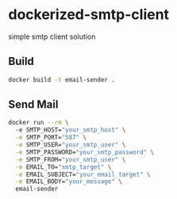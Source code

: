 # dockerized-smtp-client
simple smtp client solution

## Build

```bash
docker build -t email-sender . 
```

## Send Mail

```bash
docker run --rm \                                                                  
  -e SMTP_HOST="your_smtp_host" \
  -e SMTP_PORT="587" \
  -e SMTP_USER="your_smtp_user" \
  -e SMTP_PASSWORD="your_smtp_password" \
  -e SMTP_FROM="your_smtp_user" \
  -e EMAIL_TO="smtp_target" \
  -e EMAIL_SUBJECT="your_email_target" \
  -e EMAIL_BODY="your_message" \
  email-sender   

```